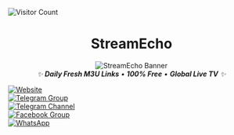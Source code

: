 ![Visitor Count](https://komarev.com/ghpvc/?username=YourGitHubUsername&label=Profile+Visitors&color=blue&style=flat-square) 

<div align="center">

#  **StreamEcho** 

![StreamEcho Banner](https://1.bp.blogspot.com/-h5fUZDgfXe8/YR87osMq6UI/AAAAAAAAAYk/18JeDAzajvYhKnMnllSf_DSWAm51cueuQCLcBGAsYHQ/s728/placeholder.jpg)  
*✨ **Daily Fresh M3U Links** • **100% Free** • **Global Live TV** ✨*

</div>

[![Website](https://img.shields.io/badge/🌍_Website-StreamEcho.top-0A1A3E?style=for-the-badge&logo=google-chrome&logoColor=white)](https://streamecho.top)  
[![Telegram Group](https://img.shields.io/badge/💬_Telegram_Group-Join_Now-1D9BF0?style=for-the-badge&logo=telegram&logoColor=white)](https://t.me/manikcable)  
[![Telegram Channel](https://img.shields.io/badge/📢_Telegram_Channel-Subscribe-1D9BF0?style=for-the-badge&logo=telegram&logoColor=white)](https://t.me/bdixftpiptv)  
[![Facebook Group](https://img.shields.io/badge/👥_Facebook_Group-Join_Community-1877F2?style=for-the-badge&logo=facebook&logoColor=white)](https://www.facebook.com/groups/nexttech)  
[![WhatsApp](https://img.shields.io/badge/📱_WhatsApp_Chat-Join_Group-25D366?style=for-the-badge&logo=whatsapp&logoColor=white)](https://chat.whatsapp.com/H0mKsjcqR9Y9y23Y4UX5xE?mode=ems_share_t)

</div>
